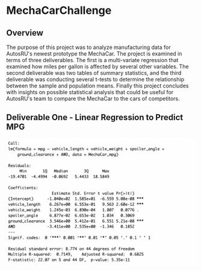 # MechaCarChallenge
## Overview 
The purpose of this project was to analyze manufacturing data for AutosRU's newest prototype the MechaCar. The project is examined in terms of three deliverables. The first is a multi-variate regression that examined how miles per gallon is affected by several other variables. The second deliverable was two tables of summary statistics, and the third deliverable was conducting several t-tests to determine the relationship between the sample and population means. Finally this project concludes with insights on possible statistical analysis that could be useful for AutosRU's team to compare the MechaCar to the cars of competitors. 

## Deliverable One - Linear Regression to Predict MPG

![regression](https://github.com/kaileyosha/MechaCarChallenge/blob/011aec7dff75a0ca05e975a171b829868b5b34e6/MechaCarChallenge/Images/regression.png)



